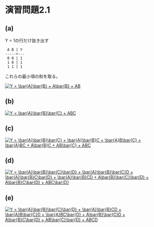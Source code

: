 # 演習問題2.1

## (a)

Y = 1の行だけ抜き出す
```
 A B | Y
-----+---
 0 0 | 1
 1 0 | 1
 1 1 | 1
```

これらの最小項の和を取る。

<a href="http://www.codecogs.com/eqnedit.php?latex=Y&space;=&space;\bar{A}\bar{B}&space;&plus;&space;A\bar{B}&space;&plus;&space;AB" target="_blank"><img src="http://latex.codecogs.com/gif.latex?Y&space;=&space;\bar{A}\bar{B}&space;&plus;&space;A\bar{B}&space;&plus;&space;AB" title="Y = \bar{A}\bar{B} + A\bar{B} + AB" /></a>


## (b)

<a href="http://www.codecogs.com/eqnedit.php?latex=Y&space;=&space;\bar{A}\bar{B}\bar{C}&space;&plus;&space;ABC" target="_blank"><img src="http://latex.codecogs.com/gif.latex?Y&space;=&space;\bar{A}\bar{B}\bar{C}&space;&plus;&space;ABC" title="Y = \bar{A}\bar{B}\bar{C} + ABC" /></a>


## (c)

<a href="http://www.codecogs.com/eqnedit.php?latex=Y&space;=&space;\bar{A}\bar{B}\bar{C}&space;&plus;&space;\bar{A}\bar{B}C&space;&plus;&space;\bar{A}B\bar{C}&space;&plus;&space;\bar{A}BC&space;&plus;&space;A\bar{B}C&space;&plus;&space;AB\bar{C}&space;&plus;&space;ABC" target="_blank"><img src="http://latex.codecogs.com/gif.latex?Y&space;=&space;\bar{A}\bar{B}\bar{C}&space;&plus;&space;\bar{A}\bar{B}C&space;&plus;&space;\bar{A}B\bar{C}&space;&plus;&space;\bar{A}BC&space;&plus;&space;A\bar{B}C&space;&plus;&space;AB\bar{C}&space;&plus;&space;ABC" title="Y = \bar{A}\bar{B}\bar{C} + \bar{A}\bar{B}C + \bar{A}B\bar{C} + \bar{A}BC + A\bar{B}C + AB\bar{C} + ABC" /></a>

## (d)

<a href="http://www.codecogs.com/eqnedit.php?latex=Y&space;=&space;\bar{A}\bar{B}\bar{C}\bar{D}&space;&plus;&space;\bar{A}\bar{B}\bar{C}D&space;&plus;&space;\bar{A}\bar{B}C\bar{D}&space;&plus;&space;\bar{A}\bar{B}CD&space;&plus;&space;A\bar{B}\bar{C}\bar{D}&space;&plus;&space;A\bar{B}C\bar{D}&space;&plus;&space;ABC\bar{D}" target="_blank"><img src="http://latex.codecogs.com/gif.latex?Y&space;=&space;\bar{A}\bar{B}\bar{C}\bar{D}&space;&plus;&space;\bar{A}\bar{B}\bar{C}D&space;&plus;&space;\bar{A}\bar{B}C\bar{D}&space;&plus;&space;\bar{A}\bar{B}CD&space;&plus;&space;A\bar{B}\bar{C}\bar{D}&space;&plus;&space;A\bar{B}C\bar{D}&space;&plus;&space;ABC\bar{D}" title="Y = \bar{A}\bar{B}\bar{C}\bar{D} + \bar{A}\bar{B}\bar{C}D + \bar{A}\bar{B}C\bar{D} + \bar{A}\bar{B}CD + A\bar{B}\bar{C}\bar{D} + A\bar{B}C\bar{D} + ABC\bar{D}" /></a>

## (e)

<a href="http://www.codecogs.com/eqnedit.php?latex=Y&space;=&space;\bar{A}\bar{B}\bar{C}\bar{D}&space;&plus;&space;\bar{A}\bar{B}CD&space;&plus;&space;\bar{A}B\bar{C}D&space;&plus;&space;\bar{A}BC\bar{D}&space;&plus;&space;A\bar{B}\bar{C}D&space;&plus;&space;A\bar{B}C\bar{D}&space;&plus;&space;AB\bar{C}\bar{D}&space;&plus;&space;ABCD" target="_blank"><img src="http://latex.codecogs.com/gif.latex?Y&space;=&space;\bar{A}\bar{B}\bar{C}\bar{D}&space;&plus;&space;\bar{A}\bar{B}CD&space;&plus;&space;\bar{A}B\bar{C}D&space;&plus;&space;\bar{A}BC\bar{D}&space;&plus;&space;A\bar{B}\bar{C}D&space;&plus;&space;A\bar{B}C\bar{D}&space;&plus;&space;AB\bar{C}\bar{D}&space;&plus;&space;ABCD" title="Y = \bar{A}\bar{B}\bar{C}\bar{D} + \bar{A}\bar{B}CD + \bar{A}B\bar{C}D + \bar{A}BC\bar{D} + A\bar{B}\bar{C}D + A\bar{B}C\bar{D} + AB\bar{C}\bar{D} + ABCD" /></a>
